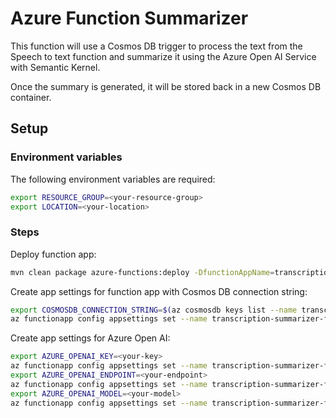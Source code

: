 # Azure Function Summarizer

This function will use a Cosmos DB trigger to process the text from the Speech to text function and summarize it using the Azure Open AI Service with Semantic Kernel.

Once the summary is generated, it will be stored back in a new Cosmos DB container.

## Setup

### Environment variables

The following environment variables are required:

```bash
export RESOURCE_GROUP=<your-resource-group>
export LOCATION=<your-location>
```	
### Steps

Deploy function app:

```bash
mvn clean package azure-functions:deploy -DfunctionAppName=transcription-summarizer-func-app -DresourceGroup=$RESOURCE_GROUP -Dlocation=$LOCATION
```

Create app settings for function app with Cosmos DB connection string:

```bash
export COSMOSDB_CONNECTION_STRING=$(az cosmosdb keys list --name transcription-cosmosdb --resource-group $RESOURCE_GROUP --type connection-strings --query connectionStrings[0].connectionString --output tsv)
az functionapp config appsettings set --name transcription-summarizer-func-app --resource-group $RESOURCE_GROUP --settings "CosmosDBConnectionString"="$COSMOSDB_CONNECTION_STRING"
```

Create app settings for Azure Open AI:

```bash
export AZURE_OPENAI_KEY=<your-key>
az functionapp config appsettings set --name transcription-summarizer-func-app --resource-group $RESOURCE_GROUP --settings "AzureOpenAIKey"="$AZURE_OPENAI_KEY"
export AZURE_OPENAI_ENDPOINT=<your-endpoint>
az functionapp config appsettings set --name transcription-summarizer-func-app --resource-group $RESOURCE_GROUP --settings "AzureOpenAIEndpoint"="$AZURE_OPENAI_ENDPOINT"
export AZURE_OPENAI_MODEL=<your-model>
az functionapp config appsettings set --name transcription-summarizer-func-app --resource-group $RESOURCE_GROUP --settings "AzureOpenAIDeploymentName"="$AZURE_OPENAI_MODEL"
```
